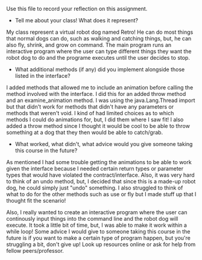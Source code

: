 Use this file to record your reflection on this assignment.

- Tell me about your class! What does it represent?

My class represent a virtual robot dog named Retro! He can do most things that normal dogs can do, such as walking and catching things, but, he can also fly, shrink, and grow on command. The main program runs an interactive program where the user can type different things they want the robot dog to do and the programe executes until the user decides to stop.


- What additional methods (if any) did you implement alongside those listed in the interface?

I added methods that allowed me to include an animation before calling the method involved with the interface. I did this for an added throw method and an examine_animation method. I was using the java.Lang.Thread import but that didn't work for methods that didn't have any parameters or methods that weren't void. I kind of had limited choices as to which methods I could do animations for, but, I did them where I saw fit! I also added a throw method since I thought it would be cool to be able to throw something at a dog that they then would be able to catch/grab. 


- What worked, what didn't, what advice would you give someone taking this course in the future?

As mentioned I had some trouble getting the animations to be able to work given the interface because I needed certain return types or parameter types that would have violated the contract/interface. Also, it was very hard to think of an undo method, but, I decided that since this is a made-up robot dog, he could simply just "undo" something. I also struggled to think of what to do for the other methods such as use or fly but I made stuff up that I thought fit the scenario!

Also, I really wanted to create an interactive program where the user can continously input things into the command line and the robot dog will execute. It took a little bit of time, but, I was able to make it work within a while loop! Some advice I would give to someone taking this course in the future is if you want to make a certain type of program happen, but you're struggling a bit, don't give up! Look up resources online or ask for help from fellow peers/professor. 
